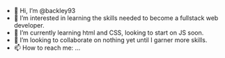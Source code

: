- 👋 Hi, I’m @backley93
- 👀 I’m interested in learning the skills needed to become a fullstack web developer.
- 🌱 I’m currently learning html and CSS, looking to start on JS soon.
- 💞️ I’m looking to collaborate on nothing yet until I garner more skills.
- 📫 How to reach me: ...

<!---
backley93/backley93 is a ✨ special ✨ repository because its `README.md` (this file) appears on your GitHub profile.
You can click the Preview link to take a look at your changes.
--->
